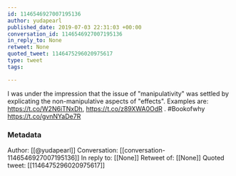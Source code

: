```yaml
---
id: 1146546927007195136
author: yudapearl
published_date: 2019-07-03 22:31:03 +00:00
conversation_id: 1146546927007195136
in_reply_to: None
retweet: None
quoted_tweet: 1146475296020975617
type: tweet
tags:

---
```


I was under the impression that the issue of "manipulativity" was settled by explicating the non-manipulative aspects of "effects". Examples are: 
https://t.co/W2N6iTNxDh, https://t.co/z89XWA0OdR . #Bookofwhy https://t.co/gvnNYaDe7R

### Metadata

Author: [[@yudapearl]]
Conversation: [[conversation-1146546927007195136]]
In reply to: [[None]]
Retweet of: [[None]]
Quoted tweet: [[1146475296020975617]]
